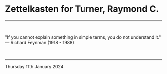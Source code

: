 # Zettelkasten for Turner, Raymond C.

---

</br>

"If you cannot explain something in simple terms, you do not understand it."\
  ― Richard Feynman (1918 - 1988)
  
</br>

---
Thursday 11th January 2024
